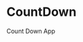 # CountDown
 Count Down App
      
                
                                                                                      
                                                                                            
                                                                                              
                                                                                     
                                                                    
                                            
                         
                   
    
 
   
